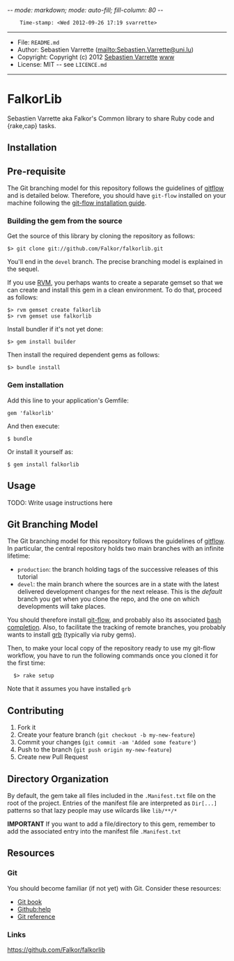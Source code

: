 -*- mode: markdown; mode: auto-fill; fill-column: 80 -*-

        Time-stamp: <Wed 2012-09-26 17:19 svarrette>

-------------------------------------------
* File:   	 `README.md`
* Author:  	 Sebastien Varrette (<mailto:Sebastien.Varrette@uni.lu>)
* Copyright: Copyright (c) 2012 [Sebastien Varrette](mailto:<Sebastien.Varrette@uni.lu>) [www](http://varrette.gforge.uni.lu) 
* License:   MIT -- see `LICENCE.md`

-------------------

# FalkorLib

Sebastien Varrette aka Falkor's Common library to share Ruby code and {rake,cap}
tasks. 

## Installation

## Pre-requisite

The Git branching model for this repository follows the guidelines of
[gitflow](http://nvie.com/posts/a-successful-git-branching-model/) and is
detailed below. Therefore, you should have `git-flow` installed on your machine
following the
[git-flow installation guide](https://github.com/nvie/gitflow/wiki/Installation). 

### Building the gem from the source

Get the source of this library by cloning the repository as follows: 

	$> git clone git://github.com/Falkor/falkorlib.git

You'll end in the `devel` branch. The precise branching model is explained in
the sequel. 

If you use [RVM](http://beginrescueend.com/), you perhaps wants to create a
separate gemset so that we can create and install this gem in a clean
environment. To do that, proceed as follows:

    $> rvm gemset create falkorlib
    $> rvm gemset use falkorlib

Install bundler if it's not yet done: 

    $> gem install builder

Then install the required dependent gems as follows: 

    $> bundle install 

### Gem installation 

Add this line to your application's Gemfile:

    gem 'falkorlib'

And then execute:

    $ bundle

Or install it yourself as:

    $ gem install falkorlib

## Usage

TODO: Write usage instructions here


## Git Branching Model

The Git branching model for this repository follows the guidelines of [gitflow](http://nvie.com/posts/a-successful-git-branching-model/). 
In particular, the central repository holds two main branches with an infinite lifetime: 

* `production`: the branch holding tags of the successive releases of this tutorial
* `devel`: the main branch where the sources are in a state with the latest delivered development changes for the next release. This is the *default* branch you get when you clone the repo, and the one on which developments will take places. 

You should therefore install [git-flow](https://github.com/nvie/gitflow), and probably also its associated [bash completion](https://github.com/bobthecow/git-flow-completion). 
Also, to facilitate the tracking of remote branches, you probably wants to install [grb](https://github.com/webmat/git_remote_branch) (typically via ruby gems). 

Then, to make your local copy of the repository ready to use my git-flow workflow, you have to run the following commands once you cloned it for the first time:

      $> rake setup

Note that it assumes you have installed `grb`

## Contributing

1. Fork it
2. Create your feature branch (`git checkout -b my-new-feature`)
3. Commit your changes (`git commit -am 'Added some feature'`)
4. Push to the branch (`git push origin my-new-feature`)
5. Create new Pull Request

## Directory Organization

By default, the gem take all files included in the `.Manifest.txt` file on the
root of the project. Entries of the manifest file are interpreted as `Dir[...]`
patterns so that lazy people may use wilcards like `lib/**/*` 

__IMPORTANT__ If you want to add a file/directory to this gem, remember to add
the associated entry into the manifest file `.Manifest.txt`


## Resources

### Git 

You should become familiar (if not yet) with Git. Consider these resources: 

* [Git book](http://book.git-scm.com/index.html)
* [Github:help](http://help.github.com/mac-set-up-git/)
* [Git reference](http://gitref.org/)

### Links

https://github.com/Falkor/falkorlib
